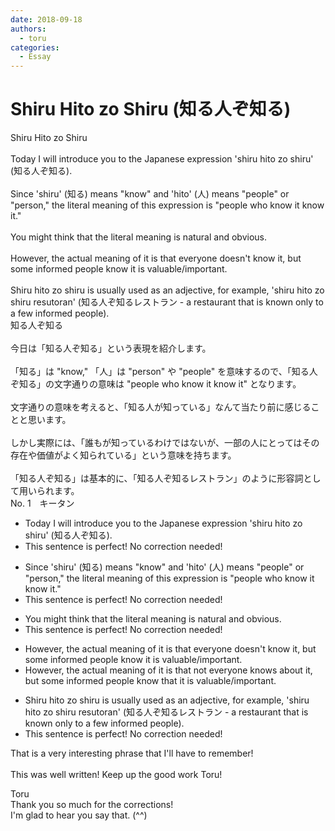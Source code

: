```yaml
---
date: 2018-09-18
authors:
  - toru
categories:
  - Essay
---
```


<h1 id="subject_show">Shiru Hito zo Shiru (知る人ぞ知る)</h1>
<div class="date" hidden>Sep 18, 2018 19:36</div>
<div id="post"><div id="body_show_ori">
Shiru Hito zo Shiru<br/><br/>Today I will introduce you to the Japanese expression 'shiru hito zo shiru' (知る人ぞ知る).<br/><br/>Since 'shiru' (知る) means "know" and 'hito' (人) means "people" or "person," the literal meaning of this expression is "people who know it know it."<br/><br/>You might think that the literal meaning is natural and obvious.<br/><br/>However, the actual meaning of it is that everyone doesn't know it, but some informed people know it is valuable/important.<br/><br/>Shiru hito zo shiru is usually used as an adjective, for example, 'shiru hito zo shiru resutoran' (知る人ぞ知るレストラン - a restaurant that is known only to a few informed people).
</div></div>

<!-- more -->

<div id="post_ja"><div id="body_show_mo">
知る人ぞ知る<br/><br/>今日は「知る人ぞ知る」という表現を紹介します。<br/><br/>「知る」は "know," 「人」は "person" や "people" を意味するので、「知る人ぞ知る」の文字通りの意味は "people who know it know it" となります。<br/><br/>文字通りの意味を考えると、「知る人が知っている」なんて当たり前に感じることと思います。<br/><br/>しかし実際には、「誰もが知っているわけではないが、一部の人にとってはその存在や価値がよく知られている」という意味を持ちます。<br/><br/>「知る人ぞ知る」は基本的に、「知る人ぞ知るレストラン」のように形容詞として用いられます。
</div></div>
<div id="block"><div class="first_name"> No. 1　<span class="just_name">キータン</span></div><div id="block2">
<ul class="correction_field">
<li class="incorrect">Today I will introduce you to the Japanese expression 'shiru hito zo shiru' (知る人ぞ知る).</li>
<li class="corrected perfect">This sentence is perfect! No correction needed!</li>
</ul>
<ul class="correction_field">
<li class="incorrect">Since 'shiru' (知る) means "know" and 'hito' (人) means "people" or "person," the literal meaning of this expression is "people who know it know it."</li>
<li class="corrected perfect">This sentence is perfect! No correction needed!</li>
</ul>
<ul class="correction_field">
<li class="incorrect">You might think that the literal meaning is natural and obvious.</li>
<li class="corrected perfect">This sentence is perfect! No correction needed!</li>
</ul>
<ul class="correction_field">
<li class="incorrect">However, the actual meaning of it is that everyone doesn't know it, but some informed people know it is valuable/important.</li>
<li class="corrected correct">
However, the actual meaning of it is that <span class="f_red">not everyone knows about</span> it, but some informed people know <span class="f_blue">that</span> it is valuable/important.
</li>
</ul>
<ul class="correction_field">
<li class="incorrect">Shiru hito zo shiru is usually used as an adjective, for example, 'shiru hito zo shiru resutoran' (知る人ぞ知るレストラン - a restaurant that is known only to a few informed people).</li>
<li class="corrected perfect">This sentence is perfect! No correction needed!</li>
</ul>
<p class="comment_small">
 That is a very interesting phrase that I'll have to remember!
 <br/>
 <br/>
 This was well written! Keep up the good work Toru!
</p>

</div><div class="name"><span class="just_name">Toru</span><br>
Thank you so much for the corrections!<br/>I'm glad to hear you say that. (^^)
</div>
</div>
